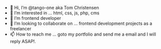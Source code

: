 - 👋 Hi, I’m @tango-one aka Tom Christensen
- 👀 I’m interested in ... html, css, js, php, cms
- 🌱 I’m frontend developer
- 💞️ I’m looking to collaborate on ... frontend development projects as a freelancer
- 📫 How to reach me ... goto my portfolio and send me a email and I will reply ASAP!.

<!---
tango-one/tango-one is a ✨ special ✨ repository because its `README.md` (this file) appears on your GitHub profile.
You can click the Preview link to take a look at your changes.
--->
